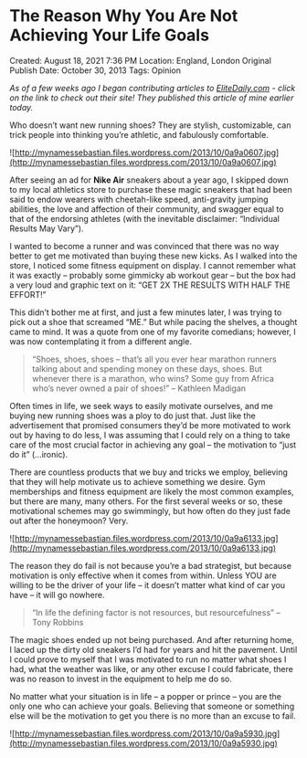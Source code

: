 # The Reason Why You Are Not Achieving Your Life Goals

Created: August 18, 2021 7:36 PM
Location: England, London
Original Publish Date: October 30, 2013
Tags: Opinion

*As of a few weeks ago I began contributing articles to [EliteDaily.com](http://elitedaily.com/) - click on the link to check out their site! They published this article of mine earlier today.*

Who doesn’t want new running shoes? They are stylish, customizable, can trick people into thinking you’re athletic, and fabulously comfortable.

![http://mynamessebastian.files.wordpress.com/2013/10/0a9a0607.jpg](http://mynamessebastian.files.wordpress.com/2013/10/0a9a0607.jpg)

After seeing an ad for **Nike Air** sneakers about a year ago, I skipped down to my local athletics store to purchase these magic sneakers that had been said to endow wearers with cheetah-like speed, anti-gravity jumping abilities, the love and affection of their community, and swagger equal to that of the endorsing athletes (with the inevitable disclaimer: “Individual Results May Vary”).

I wanted to become a runner and was convinced that there was no way better to get me motivated than buying these new kicks. As I walked into the store, I noticed some fitness equipment on display. I cannot remember what it was exactly – probably some gimmicky ab workout gear – but the box had a very loud and graphic text on it: “GET 2X THE RESULTS WITH HALF THE EFFORT!”

This didn’t bother me at first, and just a few minutes later, I was trying to pick out a shoe that screamed “ME.” But while pacing the shelves, a thought came to mind. It was a quote from one of my favorite comedians; however, I was now contemplating it from a different angle.

> “Shoes, shoes, shoes – that’s all you ever hear marathon runners talking about and spending money on these days, shoes. But whenever there is a marathon, who wins? Some guy from Africa who’s never owned a pair of shoes!” – Kathleen Madigan
> 

Often times in life, we seek ways to easily motivate ourselves, and me buying new running shoes was a ploy to do just that. Just like the advertisement that promised consumers they’d be more motivated to work out by having to do less, I was assuming that I could rely on a thing to take care of the most crucial factor in achieving any goal – the motivation to “just do it” (…ironic).

There are countless products that we buy and tricks we employ, believing that they will help motivate us to achieve something we desire. Gym memberships and fitness equipment are likely the most common examples, but there are many, many others. For the first several weeks or so, these motivational schemes may go swimmingly, but how often do they just fade out after the honeymoon? Very.

![http://mynamessebastian.files.wordpress.com/2013/10/0a9a6133.jpg](http://mynamessebastian.files.wordpress.com/2013/10/0a9a6133.jpg)

The reason they do fail is not because you’re a bad strategist, but because motivation is only effective when it comes from within. Unless YOU are willing to be the driver of your life – it doesn’t matter what kind of car you have – it will go nowhere.

> “In life the defining factor is not resources, but resourcefulness” – Tony Robbins
> 

The magic shoes ended up not being purchased. And after returning home, I laced up the dirty old sneakers I’d had for years and hit the pavement. Until I could prove to myself that I was motivated to run no matter what shoes I had, what the weather was like, or any other excuse I could fabricate, there was no reason to invest in the equipment to help me do so.

No matter what your situation is in life – a popper or prince – you are the only one who can achieve your goals. Believing that someone or something else will be the motivation to get you there is no more than an excuse to fail.

![http://mynamessebastian.files.wordpress.com/2013/10/0a9a5930.jpg](http://mynamessebastian.files.wordpress.com/2013/10/0a9a5930.jpg)